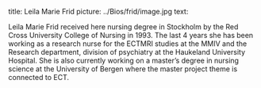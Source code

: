 title: Leila Marie Frid
picture: ../Bios/frid/image.jpg
text: 

Leila Marie Frid received here nursing degree in Stockholm by the Red Cross University College of Nursing in 1993. The last 4 years she has been working as a research nurse for the ECTMRI studies at the MMIV and the Research department, division of psychiatry at the Haukeland University Hospital. She is also currently working on a master’s degree in nursing science at the University of Bergen where the master project theme is connected to ECT.